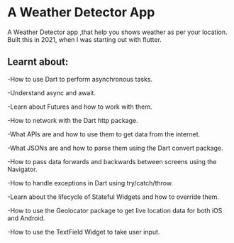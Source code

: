 
# A Weather Detector App

A Weather Detector app ,that help you shows weather as per your location. Built this in 2021, when I was starting out with flutter.

## Learnt about:
-How to use Dart to perform asynchronous tasks.

-Understand async and await.

-Learn about Futures and how to work with them.

-How to network with the Dart http package.

-What APIs are and how to use them to get data from the internet.

-What JSONs are and how to parse them using the Dart convert package.

-How to pass data forwards and backwards between screens using the Navigator.

-How to handle exceptions in Dart using try/catch/throw.

-Learn about the lifecycle of Stateful Widgets and how to override them.

-How to use the Geolocator package to get live location data for both iOS and Android.

-How to use the TextField Widget to take user input.
